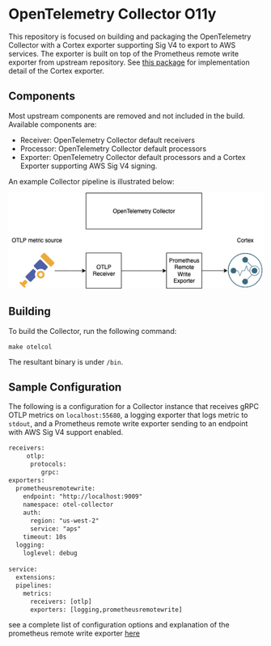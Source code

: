 # OpenTelemetry Collector O11y

This repository is focused on building and packaging the OpenTelemetry Collector with a Cortex exporter
 supporting Sig V4 to export to AWS services. The exporter is built on top of the Prometheus remote write exporter from
 upstream repository. See [this package](./exporter/cortexexporter) for implementation detail of the Cortex exporter. 

## Components

Most upstream components are removed and not included in the build. Available components are:

* Receiver: OpenTelemetry Collector default receivers 
* Processor: OpenTelemetry Collector default processors 
* Exporter: OpenTelemetry Collector default processors and a Cortex Exporter supporting AWS Sig V4 signing. 

An example Collector pipeline is illustrated below:

![Image: Repo README.png](./img/Pipeline.png)

## Building

To build the Collector, run the following command: 

```
make otelcol
```
The resultant binary is under `/bin`.

## Sample Configuration

The following is a configuration for a Collector instance that receives gRPC OTLP metrics on `localhost:55680`, a 
logging exporter that logs metric to `stdout`, and a Prometheus remote write exporter sending to an endpoint with AWS 
Sig V4 support enabled. 

```
receivers:
     otlp:
      protocols:
         grpc:
exporters:
  prometheusremotewrite:
    endpoint: "http://localhost:9009"
    namespace: otel-collector
    auth:
      region: "us-west-2"
      service: "aps"
    timeout: 10s
  logging:
    loglevel: debug

service:
  extensions:
  pipelines:
    metrics:
      receivers: [otlp]
      exporters: [logging,prometheusremotewrite]
```

see a complete list of configuration options and explanation of the prometheus remote write exporter [here](./exporter/prometheusremotewriteexporter/README.md)
